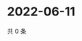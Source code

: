 # 2022-06-11

共 0 条

<!-- BEGIN WEIBO -->
<!-- 最后更新时间 Sat Jun 11 2022 22:13:19 GMT+0800 (China Standard Time) -->

<!-- END WEIBO -->

